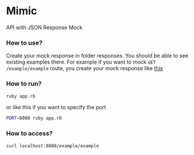 # Mimic
API with JSON Response Mock

### How to use?
Create your mock response in folder responses. You should be able to see existing examples there. For example if you want to mock `GET /example/example` route, you create your mock response like [this](https://github.com/andrysds/mimic/blob/master/responses/GET/example/example.json)

### How to run?
```sh
ruby app.rb
```

or like this if you want to specify the port

```sh
PORT=8080 ruby app.rb
```

### How to access?
```sh
curl localhost:8080/example/example
```
